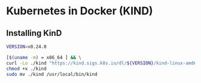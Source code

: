 # Kubernetes in Docker (KIND)

## Installing KinD

```bash
VERSION=v0.24.0

[$(uname -m) = x86_64 ] && \
curl -Lo ./kind "https://kind.sigs.k8s.io/dl/${VERSION}/kind-linux-amd64"
chmod +x ./kind
sudo mv ./kind /usr/local/bin/kind
```